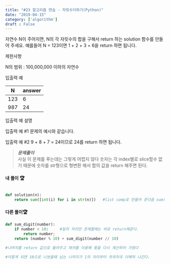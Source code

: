 ```yaml
---
title: "#23 알고리즘 연습 - 자릿수더하기(Python)"
date: "2019-04-15"
category: ['algorithm']
draft : False
---
```


자연수 N이 주어지면, N의 각 자릿수의 합을 구해서 
return 하는 solution 함수를 만들어 주세요.
예를들어 N = 123이면 1 + 2 + 3 = 6을 return 하면 됩니다.


제한사항

N의 범위 : 100,000,000 이하의 자연수


입출력 예

|N|	answer|
|-|-|
|123|	6|
|987|	24|


입출력 예 설명

입출력 예 #1
문제의 예시와 같습니다.

입출력 예 #2
9 + 8 + 7 = 24이므로 24를 return 하면 됩니다.


>__*문제풀이*__   
사실 이 문제를 푸는데는 그렇게 어렵지 않다
숫자는 각 index별로 slice할수 없기 때문에 숫자를 str형으로 형변환 해서 합의 값을 return 해주면 된다.


#### 내 풀이 🏆
```python

def solution(n):
    return sum([int(i) for i in str(n)])   #list comp로 만들어 준다음 sum으로 바로 더해줬다.
```


#### 다른 풀이🏆
```python
def sum_digit(number):
    if number < 10:     #일의 자리만 존재할때는 바로 return해준다.
        return number;
    return (number % 10) + sum_digit(number // 10) 

#나머지를 return 값으로 돌려주고 재귀를 이용해 몫을 다시 계산하러 가줬다

#이렇게 되면 10으로 나눴을때 남는 나머지가 1의 자리부터 차곡차곡 더해져 나간다.

```